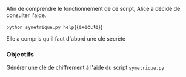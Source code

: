 Afin de comprendre le fonctionnement de ce script, Alice a décidé de consulter l'aide.

`python symetrique.py help`{{execute}}

Elle a compris qu'il faut d'abord une clé secrète

### Objectifs

Générer une clé de chiffrement à l'aide du script `symetrique.py`

